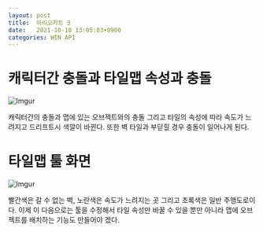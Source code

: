 ```yaml
---
layout: post
title:  마리오카트 3
date:   2021-10-10 13:05:03+0900
categories: WIN API
---
```


# 캐릭터간 충돌과 타일맵 속성과 충돌
![Imgur](https://imgur.com/ot1QZfx.gif)

캐릭터간의 충돌과 맵에 있는 오브젝트와의 충돌 그리고 타일의 속성에 따라 속도가 느려지고
드리프트시 색깔이 바뀐다. 또한 벽 타일과 부딛힐 경우 충돌이 일어나게 된다.

# 타일맵 툴 화면
![Imgur](https://imgur.com/ygCmWfc.gif)

빨간색은 갈 수 없는 벽, 노란색은 속도가 느려지는 곳 그리고 초록색은 일반 주행도로이다.
이제 이 다음으로는 툴을 수정해서 타일 속성만 바꿀 수 있을 뿐만 아니라 맵에 오브젝트를 배치하는 기능도 만들어야 겠다.